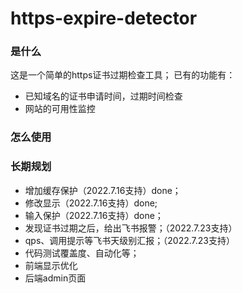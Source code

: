 # https-expire-detector

### 是什么
这是一个简单的https证书过期检查工具；
已有的功能有：
- 已知域名的证书申请时间，过期时间检查
- 网站的可用性监控

### 怎么使用

### 长期规划
- 增加缓存保护（2022.7.16支持）done；
- 修改显示（2022.7.16支持）done;
- 输入保护（2022.7.16支持）done；
- 发现证书过期之后，给出飞书报警；（2022.7.23支持）
- qps、调用提示等飞书天级别汇报；（2022.7.23支持）
- 代码测试覆盖度、自动化等；
- 前端显示优化
- 后端admin页面